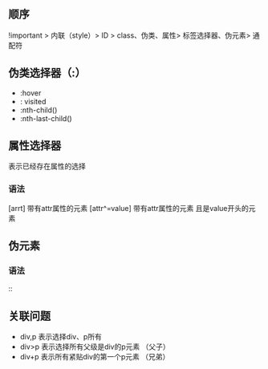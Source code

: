 
## 顺序

!important > 内联（style）> ID > class、伪类、属性> 标签选择器、伪元素> 通配符

## 伪类选择器（:）

- :hover  
- : visited
- :nth-child()
- :nth-last-child()

## 属性选择器

表示已经存在属性的选择

### 语法

[arrt]  带有attr属性的元素
[attr^=value] 带有attr属性的元素 且是value开头的元素

## 伪元素

### 语法
::


## 关联问题

- div,p  表示选择div、p所有
- div>p  表示选择所有父级是div的p元素  （父子）
- div+p 表示所有紧贴div的第一个p元素 （兄弟）
